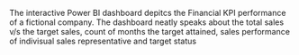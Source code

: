 The interactive Power BI dashboard depitcs the Financial KPI performance of a fictional company. The dashboard neatly speaks about the total sales v/s the target sales, count of months the target attained, sales performance of indivisual sales representative and target status
